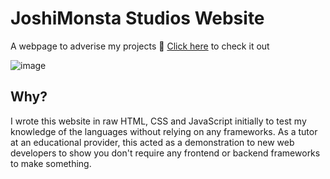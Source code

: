 # JoshiMonsta Studios Website
A webpage to adverise my projects 🤷
[Click here](https://joshimonsta.com) to check it out

![image](https://github.com/crashbash111/joshimonsta-website/assets/50429378/0cd52f4f-e7ad-4f25-a3d9-ba0c52b0fb41)

## Why?
I wrote this website in raw HTML, CSS and JavaScript initially to test my knowledge of the languages without relying on any frameworks. As a tutor at an educational provider, this acted as a demonstration to new web developers to show you don't require any frontend or backend frameworks to make something.
